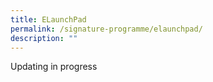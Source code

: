 ```yaml
---
title: ELaunchPad
permalink: /signature-programme/elaunchpad/
description: ""
---
```

Updating in progress